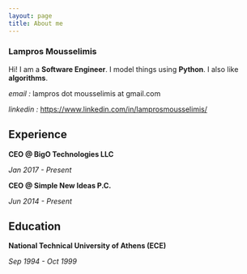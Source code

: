 ```yaml
---
layout: page
title: About me
---
```


### Lampros Mousselimis
Hi! I am a **Software Engineer**. I model things using **Python**. I also like **algorithms**.

_email    :_ lampros dot mousselimis at gmail.com

_linkedin :_ https://www.linkedin.com/in/lamprosmousselimis/


## Experience

**CEO @ BigO Technologies LLC**

_Jan 2017 - Present_


**CEO @ Simple New Ideas P.C.**

_Jun 2014 - Present_



## Education

**National Technical University of Athens (ECE)**

_Sep 1994 - Oct 1999_

